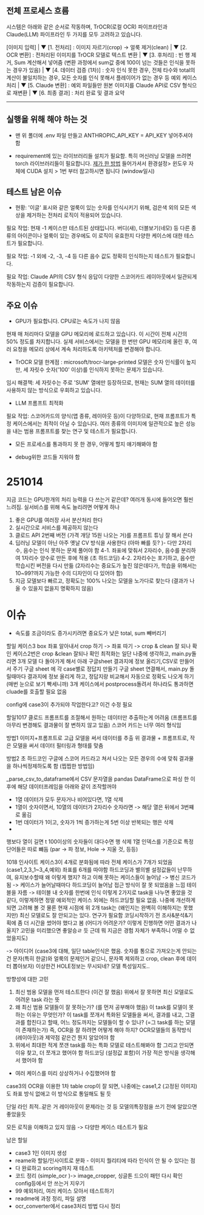 ## 전체 프로세스 흐름
시스템은 아래와 같은 순서로 작동하며, TrOCR(로컬 OCR) 파이프라인과 Claude(LLM) 파이프라인 두 가지를 모두 고려하고 있습니다.

[이미지 입력]
    |
    ▼
[1. 전처리] : 이미지 자르기(crop) → 얼룩 제거(clean)
    |
    ▼
[2. OCR 변환] : 전처리된 이미지를 TrOCR 모델로 텍스트 변환
    |
    ▼
[3. 후처리] : 빈 행 제거, Sum 계산해서 넣어줌 (변환 과정에서 sum값 중에 100이 넘는 것들은 인식을 못하는 경우가 있음)
    |
    ▼
[4. 데이터 검증 (1차)] : 숫자 인식 못한 경우, 전체 타수와 total의 계산이 불일치하는 경우, 모든 숫자를 인식 못해서 플레이어가 없는 경우 등 예외 케이스 처리
    |
    ▼
[5. Claude 변환] : 예외 파일들만 원본 이미지를 Claude API로 CSV 형식으로 재변환
    |
    ▼
[6. 최종 결과] : 처리 완료 및 결과 요약
<hr/>

## 실행을 위해 해야 하는 것
- 맨 위 폴더에 .env 파일 만들고 ANTHROPIC_API_KEY = API_KEY 넣어주셔야 함

- requirement에 있는 라이브러리들 설치가 필요함. 특히 머신러닝 모델을 쓰려면 torch 라이브러리들이 필요합니다. [제가 한 방법](https://earls.notion.site/119abb83012043159fee15b3c73235cc?pvs=74) 들어가셔서 환경설정> 윈도우 자체에 CUDA 설치 > 1번 부터 참고하시면 됩니다 (window일시)

    

## 테스트 남은 이슈
- 현황: '이글' 표시와 같은 얼룩이 있는 숫자를 인식시키기 위해, 검은색 외의 모든 색상을 제거하는 전처리 로직이 적용되어 있습니다.
 
필요 작업: 현재 -1 케이스만 테스트된 상태입니다. 버디(새), 더블보기(네모) 등 다른 종류의 아이콘이나 얼룩이 있는 경우에도 이 로직이 유효한지 다양한 케이스에 대한 테스트가 필요합니다.

필요 작업: -1 외에 -2, -3, -4 등 다른 음수 값도 정확히 인식하는지 테스트가 필요합니다.

필요 작업: Claude API의 CSV 형식 응답이 다양한 스코어카드 레이아웃에서 일관되게 작동하는지 검증이 필요합니다.
 

## 주요 이슈
- GPU가 필요합니다. CPU로는 속도가 나지 않음

현재 매 처리마다 모델을 GPU 메모리에 로드하고 있습니다. 이 시간이 전체 시간의 50% 정도를 차지합니다. 실제 서비스에서는 모델을 한 번만 GPU 메모리에 올린 후, 여러 요청을 메모리 상에서 계속 처리하도록 아키텍처를 변경해야 합니다.

- TrOCR 모델 한계점 : microsoft/trocr-large-printed 모델은 숫자 인식률이 높지만, 세 자릿수 숫자('100' 이상)를 인식하지 못하는 문제가 있습니다.

임시 해결책: 세 자릿수는 주로 'SUM' 열에만 등장하므로, 현재는 SUM 열의 데이터를 사용하지 않는 방식으로 우회하고 있습니다.

- LLM 프롬프트 최적화

필요 작업: 스코어카드의 양식(앱 종류, 레이아웃 등)이 다양하므로, 현재 프롬프트가 특정 케이스에서는 최적이 아닐 수 있습니다. 여러 종류의 이미지에 일관적으로 높은 성능을 내는 범용 프롬프트를 찾는 연구 및 테스트가 필요합니다.

- 모든 프로세스를 통과하지 못 한 경우, 어떻게 할지 얘기해봐야 함

- debug위한 코드들 지워야 함




# 251014
지금 코드는 GPU한개의 처리 능력을 다 쓰는거 같은데? 여러개 동시에 들어오면 훨씬 느려짐. 실서비스를 위해 속도 늘리려면 어떻게 하나
1. 좋은 GPU를 여러장 사서 분산처리 한다
2. 실시간으로 서비스를 제공하지 않는다
3. 클로드 API 2번째 버전 (가격 개당 15원 나오는 거)를 프롬프트 튜닝 잘 해서 쓴다
4. 딥러닝 모델이 아닌 아주 옛날 CV 방식을 사용한다 (아마 빠를 듯? )- 다만 2자리수, 음수는 인식 못하는 문제 풀어야 함
4-1. 좌표에 맞춰서 2자리수, 음수를 분리하여 1자리수 양수로 만든 후에 적용 (초 하드코딩)
4-2. 2자리수는 포기하고, 음수만 학습시킨 버전을 다시 만듦 (2자리수는 중요도가 높진 않은데다가, 학습을 위해서는 10~99?까지 가능한 수의 디자인이 다 있어야 함)
5. 지금 모델보다 빠르고, 정확도는 100% 나오는 모델을 노가다로 찾는다 (결과가 나올 수 있을지 없을지 명확하지 않음)


# 이슈
- 속도를 조금이라도 증가시키려면 중요도가 낮은 total, sum 빼버리기

할일
케이스3 box 좌표 알아내서 crop 하기 -> 좌표 따기 -> crop & clean 잘 되나 확인
케이스2번은 crop &clean 잘되나 확인
최적화는 일단 나중에 생각하고, main.py돌리면 3개 모델 다 돌아가게 해서 아래 구글sheet 결과지에 정보 올리기,CSV로 만들어서 주기
구글 sheet 에 각 case별로 정답지 만들기
구글 sheet 연결해서, main.py 돌릴때마다 결과지에 정보 올리게 하고, 정답지랑 비교해서 자동으로 정확도 나오게 하기 (매번 눈으로 보기 빡세니까)
3개 케이스에서 postprocess돌려서 하나라도 통과하면 cluade를 호출할 필요 없음


config에 case3이 추가되야 작업한다고? 이건 수정 필요



할일1017
클로드 프롬프트를 조절해서 원하는 데이터만 추출하는게 어려움 (프롬프트를 아무리 변경해도 결과물이 잘 변하지 않고 있음)
스코어 카드는 너무 여러 형식임

방법1
이미지+프롬프트로 고급 모델을 써서 데이터를 추출
위 결과물 + 프롬프트로, 작은 모델을 써서 데이터 필터링과 형태를 맞춤


방법2
초 하드코인
구글에 스코어 카드라고 쳐서 나오는 모든 경우의 수에 맞춰 결과물을 하나씩정제하도록 함 (찝찝한 방법임)

 _parse_csv_to_dataframe에서 CSV 문자열을 pandas DataFrame으로 파싱 한 이후에 해당 데이터프레임을 아래와 같이 조작할꺼야
- 1열 데이터가 모두 문자거나 비어있다면, 1열 삭제
- 1열이 숫자이면서, 10열의 데이터가 2자리수 숫자라면 -> 해당 열은 뒤에서 3번쨰로 옮김
- 1번 데이터가 1이고, 숫자가 1씩 증가하는게 5번 이상 반복되는 행은 삭제
- 

행보다 열이 길면 t
100이상의 숫자들이 대다수면 행 삭제
1열 인덱스를 기준으로 특정 단어들은 따로 뺴둠 (par -> 파 정보, Hole -> 지울 것, 등등)


1018 인사이트
케이스3이 4개로 분화됨에 따라 전체 케이스가 7개가 되었음 (case1,2,3_1~3_4,예외)
좌표를 6개를 따야함
하드코딩과 별의별 설정값들이 난무하여, 유지보수할때 왜 이렇게 했지? 하고 이해 못하는 케이스들이 늘어남 -> 병신 코드가 됨 -> 케이스가 늘어날때마다 하드코딩이 늘어남
접근 방식이 잘 못 되었음을 느낌
테이블을 자름 -> 테이블 내 숫자를 한번에 인식 
이렇게 2가지로 task을 나누면 좋았을 것 같다, 이렇게하면 정말 예외적인 케이스 외에는 하드코딩할 필요 없음. 나중에 개선하게 되면 고려해 볼 것
물론 현재 시점에 위 2개 task는 (왜인지는 완벽히 이해하지는 못했지만) 최신 모델로도 잘 안되고는 있다. 연구가 필요함
코딩시작하기 전 조사&분석&기획에 좀 더 시간을 썼어야 했다고 봄 (어디가 어려운가? 이렇게 진행하면 어떤 결과가 나올지? 고민을 미리했으면 좋알승ㄹ 듯 근데 뭐 지금은 경험 자체가 부족하니 어떨 수 없었을지도)

-> 아이디어 (case3에 대해, 일단 table인식은 했음. 숫자를 통으로 가져오는게 안되는건 문자(특히 한글)와 얼룩의 문제인거 같으니, 문자쪽 제외하고 crop, clean 후에 데이터 뽑아보자)
이상한건 HOLE정보는 무시되네? 모델 특성일지도..

방향성에 대한 고민
1. 최신 범용 모델을 먼저 테스트한다 (이건 잘 했음)
위에서 잘 못하면 최신 모델로도 어려운 task 라는 뜻
2. 왜 최신 범용 모델들이 잘 못하는가? (를 먼저 공부해야 했음)
이 task를 모델이 못하는 이유는 무엇인가? 
이 task를 쪼개서 특화된 모델들을 써서, 결과를 내고, 그결과를 합친다고 할때, 어느 정도까지는 모델들이 할 수 있나? (=그 task를 하는 모델이 존재하는가)
즉, OCR을 잘 하려면 어떻게 해야 하지? OCR모델들의 동작방식 (레이아웃)과 제약점 같은건 뭔지 알았어야 함
3. 위에서 최대한 적게 쪼갠 task를 하는 특화 모델로 테스트해봐야 함
그리고 안되면 이유 찾고, 더 쪼개고 했어야 함
하드코딩 (설정값 포함)이 가장 적은 방식을 생각해서 했어야 함

+ 여러 케이스를 미리 상상하거나 수집했어야 함


case3의 OCR을 이용한 1차 table crop이 잘 되면, 나중에는 case1,2 (고정된 이미지)도 좌표 방식 없애고 이 방식으로 통일해도 될 듯 

단일 라인 최적..같은 거 레이아웃이 문제라는 것 등 모델의특장점을 쓰기 전에 알았으면 좋았을듯


모든 로직을 이해하고 있지 않음 -> 다양한 케이스 테스트가 필요 

남은 할일
- case3 1인 이미지 생성
- reame와 할일/인사이트로 분화 - 이미지 퀄리티에 따라 인식이 안 될 수 있다는 점
- 다 완료하고 scoring까지 재 테스트
- 코드 정리 (simple_ocr )-> image_cropper, 싱글톤 드으이 패턴 다시 확인
 config등에서 안 쓰는거 지우기
- 99 예외처리, 여러 케이스 모아서 테스트하기
- readme에 과정 정리, 파일 설명
- ocr_converter에서 case3처리 방법 다시 정리
